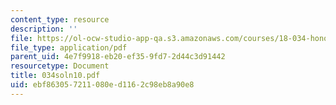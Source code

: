 ```yaml
---
content_type: resource
description: ''
file: https://ol-ocw-studio-app-qa.s3.amazonaws.com/courses/18-034-honors-differential-equations-spring-2004/ebf863057211080ed1162c98eb8a90e8_034soln10.pdf
file_type: application/pdf
parent_uid: 4e7f9918-eb20-ef35-9fd7-2d44c3d91442
resourcetype: Document
title: 034soln10.pdf
uid: ebf86305-7211-080e-d116-2c98eb8a90e8
---
```

